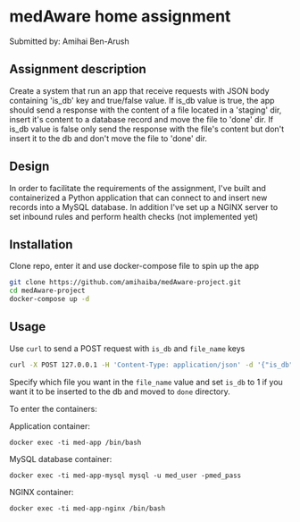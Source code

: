 # medAware home assignment

Submitted by: Amihai Ben-Arush

## Assignment description
Create a system that run an app that receive requests with JSON body containing 'is_db' key and true/false value.
If is_db value is true, the app should send a response with the content of a file located in a 'staging' dir, insert it's content to a database record and move the file to 'done' dir.
If is_db value is false only send the response with the file's content but don't insert it to the db and don't move the file to 'done' dir.

## Design
In order to facilitate the requirements of the assignment, I've built and containerized a Python application that can connect to and insert new records into a MySQL database. In addition I've set up a NGINX server to set inbound rules and perform health checks (not implemented yet)

## Installation
Clone repo, enter it and use docker-compose file to spin up the app

```bash
git clone https://github.com/amihaiba/medAware-project.git
cd medAware-project
docker-compose up -d
```

## Usage
Use `curl` to send a POST request with `is_db` and `file_name` keys
```bash
curl -X POST 127.0.0.1 -H 'Content-Type: application/json' -d '{"is_db":<0|1>,"file_name":"<file1.txt|file2.txt|file3.txt>"}'
```
Specify which file you want in the `file_name` value and set `is_db` to 1 if you want it to be inserted to the db and moved to `done` directory.

To enter the containers:

Application container:
```
docker exec -ti med-app /bin/bash
```
MySQL database container:
```
docker exec -ti med-app-mysql mysql -u med_user -pmed_pass
```
NGINX container:
```
docker exec -ti med-app-nginx /bin/bash
```
